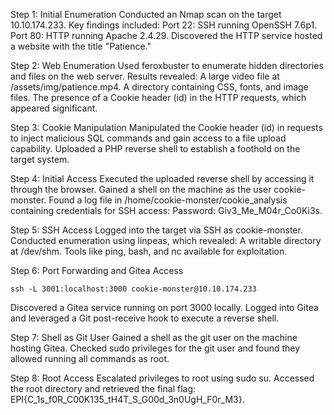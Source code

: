 Step 1: Initial Enumeration
Conducted an Nmap scan on the target 10.10.174.233. Key findings included:
Port 22: SSH running OpenSSH 7.6p1.
Port 80: HTTP running Apache 2.4.29.
Discovered the HTTP service hosted a website with the title "Patience."


Step 2: Web Enumeration
Used feroxbuster to enumerate hidden directories and files on the web server. Results revealed:
A large video file at /assets/img/patience.mp4.
A directory containing CSS, fonts, and image files.
The presence of a Cookie header (id) in the HTTP requests, which appeared significant.


Step 3: Cookie Manipulation
Manipulated the Cookie header (id) in requests to inject malicious SQL commands and gain access to a file upload capability.
Uploaded a PHP reverse shell to establish a foothold on the target system.

Step 4: Initial Access
Executed the uploaded reverse shell by accessing it through the browser.
Gained a shell on the machine as the user cookie-monster.
Found a log file in /home/cookie-monster/cookie_analysis containing credentials for SSH access:
Password: Giv3_Me_M04r_Co0Ki3s.

Step 5: SSH Access
Logged into the target via SSH as cookie-monster.
Conducted enumeration using linpeas, which revealed:
A writable directory at /dev/shm.
Tools like ping, bash, and nc available for exploitation.


Step 6: Port Forwarding and Gitea Access

`ssh -L 3001:localhost:3000 cookie-monster@10.10.174.233`

Discovered a Gitea service running on port 3000 locally.
Logged into Gitea and leveraged a Git post-receive hook to execute a reverse shell.

Step 7: Shell as Git User
Gained a shell as the git user on the machine hosting Gitea.
Checked sudo privileges for the git user and found they allowed running all commands as root.

Step 8: Root Access
Escalated privileges to root using sudo su.
Accessed the root directory and retrieved the final flag:
EPI{C_1s_f0R_C00K135_tH4T_S_G00d_3n0UgH_F0r_M3}.



